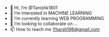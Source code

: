 - 👋 Hi, I’m @Tanishk1801
- 👀 I’m interested in MACHINE LEARNING
- 🌱 I’m currently learning WEB PROGRAMMING
- 💞️ I’m looking to collaborate on ...
- 📫 How to reach me Yharsh196@gmail.com

<!---
Tanishk1801/Tanishk1801 is a ✨ special ✨ repository because its `README.md` (this file) appears on your GitHub profile.
You can click the Preview link to take a look at your changes.
--->
